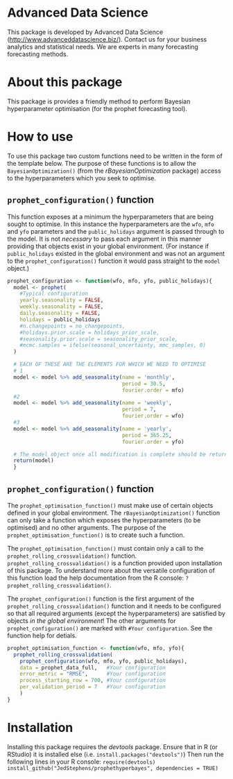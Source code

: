# Advanced Data Science
This package is developed by Advanced Data Science (http://www.advanceddatascience.biz/).
Contact us for your business analytics and statistical needs.
We are experts in many forecasting forecasting methods.

# About this package
This package is provides a friendly method to perform Bayesian hyperparameter optimisation (for the prophet forecasting tool).

# How to use
To use this package two custom functions need to be written in the form of the template below.
The purpose of these functions is to allow the `BayesianOptimization()` (from the *rBayesianOptimization* package) access to the hyperparameters which you seek to optimise.

## `prophet_configuration()` function
This function exposes at a minimum the hyperparameters that are being sought to optimise.
In this instance the hyperparameters are the `wfo`, `mfo` and `yfo` parameters and the `public_holidays` argument is passed through to the model.
It is not *necessary* to pass each argument in this manner providing that objects exist in your global environment.
(For instance if `public_holidays` existed in the global environment and was not an argument to the `prophet_configuration()` function it would pass straight to the `model` object.)

```R
prophet_configuration <- function(wfo, mfo, yfo, public_holidays){
  model <- prophet(
    #Typical configuration
    yearly.seasonality = FALSE,
    weekly.seasonality = FALSE,
    daily.seasonality = FALSE,
    holidays = public_holidays
    #n.changepoints = no_changepoints,
    #holidays.prior.scale = holidays_prior_scale,
    #seasonality.prior.scale = seasonality_prior_scale,
    #mcmc.samples = ifelse(seasonal_uncertainty, mmc_samples, 0)
  )

  # EACH OF THESE ARE THE ELEMENTS FOR WHICH WE NEED TO OPTIMISE
  # 1
  model <- model %>% add_seasonality(name = 'monthly',
                                     period = 30.5,
                                     fourier.order = mfo)
  #2
  model <- model %>% add_seasonality(name = 'weekly',
                                     period = 7,
                                     fourier.order = wfo)
  #3
  model <- model %>% add_seasonality(name = 'yearly',
                                     period = 365.25,
                                     fourier.order = yfo)

  # The model object once all modification is complete should be returned.
  return(model)
  }
```

## `prophet_configuration()` function
The `prophet_optimisation_function()` must make use of certain objects defined in your global environment.
The `rBayesianOptimization()` function can only take a function which exposes the hyperparameters (to be optimised) and no other arguments.
The purpose of the `prophet_optimisation_function()` is to create such a function.

The `prophet_optimisation_function()` must contain only a call to the `prophet_rolling_crossvalidation()` function. `prophet_rolling_crossvalidation()` is a function provided upon installation of this package.
To understand more about the versatile configuration of this function load the help documentation from the R console: `?prophet_rolling_crossvalidation()`.

The `prophet_configuration()` function is the first argument of the `prophet_rolling_crossvalidation()` function and it needs to be configured so that all required arguments (except the hyperparameters) are satisfied by objects *in the global environment*!
The other arguments for `prophet_configuration()` are marked with `#Your configuration`.
See the function help for detials.


```R
prophet_optimisation_function <- function(wfo, mfo, yfo){
  prophet_rolling_crossvalidation(
    prophet_configuration(wfo, mfo, yfo, public_holidays),
    data = prophet_data_full,   #Your configuration
    error_metric = "RMSE",      #Your configuration
    process_starting_row = 700, #Your configuration
    per_validation_period = 7   #Your configuration
    )
}
```

# Installation
Installing this package requires the *devtools* package.
Ensure that in R (or RStudio) it is installed else (i.e. `install.packages("devtools")`)
Then run the following lines in your R console:
``require(devtools)
install_github("JedStephens/prophethyperbayes", dependencies = TRUE)``
